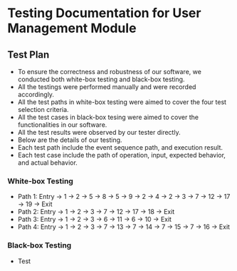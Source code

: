 # Testing Documentation for User Management Module
## Test Plan
- To ensure the correctness and robustness of our software, we conducted both white-box testing and black-box testing. 
- All the testings were performed manually and were recorded accordingly.
- All the test paths in white-box testing were aimed to cover the four test selection criteria.
- All the test cases in black-box tesing were aimed to cover the functionalities in our software.
- All the test results were observed by our tester directly.
- Below are the details of our testing.
- Each test path include the event sequence path, and  execution result.
- Each test case include the path of operation, input, expected behavior, and actual behavior.

### White-box Testing
- Path 1: Entry -> 1 -> 2 -> 5 -> 8 -> 5 -> 9 -> 2 -> 4 -> 2 -> 3 -> 7 -> 12 -> 17 -> 19 -> Exit
- Path 2: Entry -> 1 -> 2 -> 3 -> 7 -> 12 -> 17 -> 18 -> Exit
- Path 3: Entry -> 1 -> 2 -> 3 -> 6 -> 11 -> 6 -> 10 -> Exit
- Path 4: Entry -> 1 -> 2 -> 3 -> 7 -> 13 -> 7 -> 14 -> 7 -> 15 -> 7 -> 16 -> Exit
### Black-box Testing
- Test 